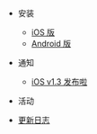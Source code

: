 - 安装
  - [iOS 版](quickstart.md)
  - [Android 版](more-pages.md)

- 通知
  - [iOS v1.3 发布啦](notifications/2017-06-12.md)

- 活动

- [更新日志](changelog.md)

